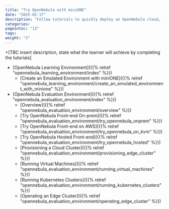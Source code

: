 ```yaml
---
title: "Try OpenNebula with miniONE"
date: "2025-02-17"
description: "Follow tutorials to quickly deploy an OpenNebula cloud, for learning and evaluation"
categories:
pageintoc: "13"
tags:
weight: "2"
---
```


<!-- try_opennebula_with_minione: -->

<!--# Try OpenNebula with miniONE -->

+[TBC insert description, state what the learner will achieve by completing the tutorials]

* [OpenNebula Learning Environment]({{% relref "opennebula_learning_environment/index" %}})
  * [Create an Emulated Environment with miniONE]({{% relref "opennebula_learning_environment/create_an_emulated_environment_with_minione" %}})
* [OpenNebula Evaluation Environment]({{% relref "opennebula_evaluation_environment/index" %}})
  * [Overview]({{% relref "opennebula_evaluation_environment/overview" %}})
  * [Try OpenNebula Front-end On-prem]({{% relref "opennebula_evaluation_environment/try_opennebula_onprem" %}})
  * [Try OpenNebula Front-end on AWS]({{% relref "opennebula_evaluation_environment/try_opennebula_on_kvm" %}})
  * [Try OpenNebula Hosted Front-end]({{% relref "opennebula_evaluation_environment/try_opennebula_hosted" %}})
  * [Provisioning a Cloud Cluster]({{% relref "opennebula_evaluation_environment/provisioning_edge_cluster" %}})
  * [Running Virtual Machines]({{% relref "opennebula_evaluation_environment/running_virtual_machines" %}})
  * [Running Kubernetes Clusters]({{% relref "opennebula_evaluation_environment/running_kubernetes_clusters" %}})
  * [Operating an Edge Cluster]({{% relref "opennebula_evaluation_environment/operating_edge_cluster" %}})
